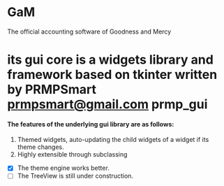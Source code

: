 # GaM
The official accounting software of Goodness and Mercy

# its gui core is a widgets library and framework based on tkinter written by PRMPSmart prmpsmart@gmail.com  **prmp_gui**

#### The features of the underlying gui library are as follows:
1. Themed widgets, auto-updating the child widgets of a widget if its theme changes.
2. Highly extensible through subclassing


- [x] The theme engine works better.
- [ ] The TreeView is still under construction.
